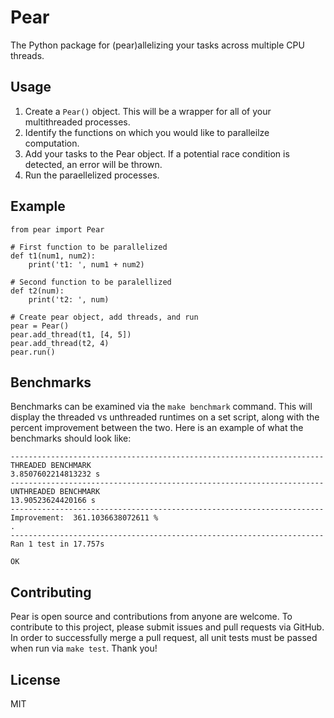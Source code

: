 # Pear
The Python package for (pear)allelizing your tasks across multiple CPU threads.

## Usage
 1. Create a `Pear()` object. This will be a wrapper for all of your multithreaded processes.
 2. Identify the functions on which you would like to paralleilze computation.
 3. Add your tasks to the Pear object. If a potential race condition is detected, an error will be thrown.
 4. Run the paraellelized processes.

## Example
```
from pear import Pear

# First function to be parallelized
def t1(num1, num2):
    print('t1: ', num1 + num2)

# Second function to be paralellized
def t2(num):
    print('t2: ', num)

# Create pear object, add threads, and run
pear = Pear()
pear.add_thread(t1, [4, 5])
pear.add_thread(t2, 4)
pear.run()
```

## Benchmarks
Benchmarks can be examined via the `make benchmark` command. This will display the threaded vs unthreaded runtimes on a set script, along with the percent improvement between the two. Here is an example of what the benchmarks should look like:
```
----------------------------------------------------------------------
THREADED BENCHMARK
3.8507602214813232 s
----------------------------------------------------------------------
UNTHREADED BENCHMARK
13.90523624420166 s
----------------------------------------------------------------------
Improvement:  361.1036638072611 %
.
----------------------------------------------------------------------
Ran 1 test in 17.757s

OK
```

## Contributing
Pear is open source and contributions from anyone are welcome. To contribute to this project, please submit issues and pull requests via GitHub. In order to successfully merge a pull request, all unit tests must be passed when run via `make test`. Thank you!

## License
MIT
